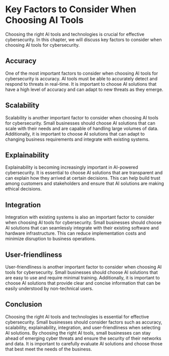 Key Factors to Consider When Choosing AI Tools
=========================================================================================================================

Choosing the right AI tools and technologies is crucial for effective cybersecurity. In this chapter, we will discuss key factors to consider when choosing AI tools for cybersecurity.

Accuracy
--------

One of the most important factors to consider when choosing AI tools for cybersecurity is accuracy. AI tools must be able to accurately detect and respond to threats in real-time. It is important to choose AI solutions that have a high level of accuracy and can adapt to new threats as they emerge.

Scalability
-----------

Scalability is another important factor to consider when choosing AI tools for cybersecurity. Small businesses should choose AI solutions that can scale with their needs and are capable of handling large volumes of data. Additionally, it is important to choose AI solutions that can adapt to changing business requirements and integrate with existing systems.

Explainability
--------------

Explainability is becoming increasingly important in AI-powered cybersecurity. It is essential to choose AI solutions that are transparent and can explain how they arrived at certain decisions. This can help build trust among customers and stakeholders and ensure that AI solutions are making ethical decisions.

Integration
-----------

Integration with existing systems is also an important factor to consider when choosing AI tools for cybersecurity. Small businesses should choose AI solutions that can seamlessly integrate with their existing software and hardware infrastructure. This can reduce implementation costs and minimize disruption to business operations.

User-friendliness
-----------------

User-friendliness is another important factor to consider when choosing AI tools for cybersecurity. Small businesses should choose AI solutions that are easy to use and require minimal training. Additionally, it is important to choose AI solutions that provide clear and concise information that can be easily understood by non-technical users.

Conclusion
----------

Choosing the right AI tools and technologies is essential for effective cybersecurity. Small businesses should consider factors such as accuracy, scalability, explainability, integration, and user-friendliness when selecting AI solutions. By choosing the right AI tools, small businesses can stay ahead of emerging cyber threats and ensure the security of their networks and data. It is important to carefully evaluate AI solutions and choose those that best meet the needs of the business.
